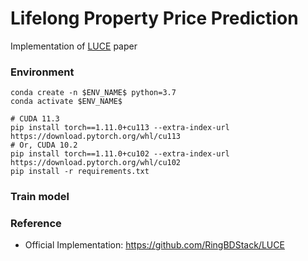# Lifelong Property Price Prediction
Implementation of [LUCE](https://arxiv.org/abs/2008.05880) paper



### Environment
``` 
conda create -n $ENV_NAME$ python=3.7
conda activate $ENV_NAME$

# CUDA 11.3
pip install torch==1.11.0+cu113 --extra-index-url https://download.pytorch.org/whl/cu113 
# Or, CUDA 10.2 
pip install torch==1.11.0+cu102 --extra-index-url https://download.pytorch.org/whl/cu102 
pip install -r requirements.txt
```

### Train model

### Reference
* Official Implementation: https://github.com/RingBDStack/LUCE
